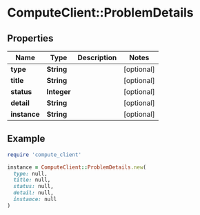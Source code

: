 # ComputeClient::ProblemDetails

## Properties

| Name | Type | Description | Notes |
| ---- | ---- | ----------- | ----- |
| **type** | **String** |  | [optional] |
| **title** | **String** |  | [optional] |
| **status** | **Integer** |  | [optional] |
| **detail** | **String** |  | [optional] |
| **instance** | **String** |  | [optional] |

## Example

```ruby
require 'compute_client'

instance = ComputeClient::ProblemDetails.new(
  type: null,
  title: null,
  status: null,
  detail: null,
  instance: null
)
```

